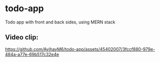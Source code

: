 # todo-app
Todo app with front and back sides, using MERN stack

## Video clip:

https://github.com/AvihayM6/todo-app/assets/45402007/3fccf880-979e-484a-a77e-69b517c32e4e

